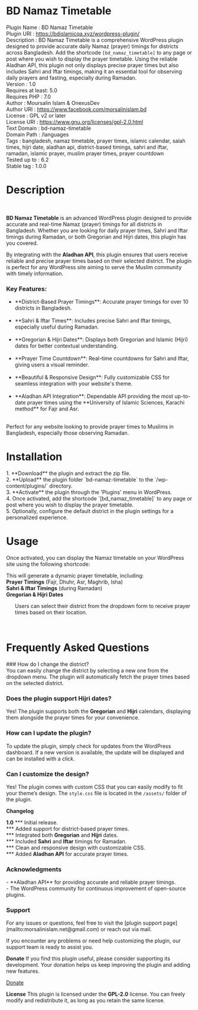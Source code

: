 <h1>BD Namaz Timetable</h1>

Plugin Name      : BD Namaz Timetable <br>
Plugin URI       : https://bdislamicqa.xyz/wordpress-plugin/<br>
Description      : BD Namaz Timetable is a comprehensive WordPress plugin designed to provide accurate daily Namaz (prayer) timings for districts across Bangladesh. Add the shortcode `[bd_namaz_timetable]` to any page or post where you wish to display the prayer timetable. Using the reliable Aladhan API, this plugin not only displays precise prayer times but also includes Sahri and Iftar timings, making it an essential tool for observing daily prayers and fasting, especially during Ramadan.<br>
Version          : 1.0<br>
Requires at least: 5.0<br>
Requires PHP     : 7.0<br>
Author           : Moursalin Islam & OnexusDev<br>
Author URI       : https://www.facebook.com/morsalinislam.bd<br>
License          : GPL v2 or later<br>
License URI      : https://www.gnu.org/licenses/gpl-2.0.html<br>
Text Domain      : bd-namaz-timetable<br>
Domain Path      : /languages<br>
Tags             : bangladesh, namaz timetable, prayer times, islamic calendar, salah times, hijri date, aladhan api, district-based timings, sahri and iftar, ramadan, islamic prayer, muslim prayer times, prayer countdown<br>
Tested up to     : 6.2<br>
Stable tag       : 1.0.0<br>


<h1>Description</h1><br>

**BD Namaz Timetable** is an advanced WordPress plugin designed to provide accurate and real-time Namaz (prayer) timings for all districts in Bangladesh. Whether you are looking for daily prayer times, Sahri and Iftar timings during Ramadan, or both Gregorian and Hijri dates, this plugin has you covered.<br>

By integrating with the **Aladhan API**, this plugin ensures that users receive reliable and precise prayer times based on their selected district. The plugin is perfect for any WordPress site aiming to serve the Muslim community with timely information.<br>

<h3>Key Features:</h3>
<ul>
<li>**District-Based Prayer Timings**: Accurate prayer timings for over 10 districts in Bangladesh.</li><br>
<li>**Sahri & Iftar Times**: Includes precise Sahri and Iftar timings, especially useful during Ramadan.</li><br>
<li>**Gregorian & Hijri Dates**: Displays both Gregorian and Islamic (Hijri) dates for better contextual understanding.</li><br>
<li>**Prayer Time Countdown**: Real-time countdowns for Sahri and Iftar, giving users a visual reminder.</li><br>
<li>**Beautiful & Responsive Design**: Fully customizable CSS for seamless integration with your website's theme.</li><br>
<li>**Aladhan API Integration**: Dependable API providing the most up-to-date prayer times using the **University of Islamic Sciences, Karachi method** for Fajr and Asr.</li><br>
</ul>
<b></b>Perfect for any website looking to provide prayer times to Muslims in Bangladesh, especially those observing Ramadan.</b><br>

<h1>Installation</h1>
1. **Download** the plugin and extract the zip file.<br>
2. **Upload** the plugin folder `bd-namaz-timetable` to the `/wp-content/plugins/` directory.<br>
3. **Activate** the plugin through the 'Plugins' menu in WordPress.<br>
4. Once activated, add the shortcode `[bd_namaz_timetable]` to any page or post where you wish to display the prayer timetable.<br>
5. Optionally, configure the default district in the plugin settings for a personalized experience.<br>

<h1>Usage</h1>
Once activated, you can display the Namaz timetable on your WordPress site using the following shortcode:<br>

This will generate a dynamic prayer timetable, including:<br>
**Prayer Timings** (Fajr, Dhuhr, Asr, Maghrib, Isha)<br>
**Sahri & Iftar Timings** (during Ramadan)<br>
**Gregorian & Hijri Dates**<br>

<ul>Users can select their district from the dropdown form to receive prayer times based on their location.</ul><br>

<h1>Frequently Asked Questions</h1>
### How do I change the district?<br>
You can easily change the district by selecting a new one from the dropdown menu. The plugin will automatically fetch the prayer times based on the selected district.

### Does the plugin support Hijri dates?<br>
Yes! The plugin supports both the **Gregorian** and **Hijri** calendars, displaying them alongside the prayer times for your convenience.

### How can I update the plugin?<br>
To update the plugin, simply check for updates from the WordPress dashboard. If a new version is available, the update will be displayed and can be installed with a click.

### Can I customize the design?<br>
Yes! The plugin comes with custom CSS that you can easily modify to fit your theme’s design. The `style.css` file is located in the `/assets/` folder of the plugin.
<br>

<strong>Changelog</strong>

<b>1.0</b>
*** Initial release.<br>
*** Added support for district-based prayer times.<br>
*** Integrated both **Gregorian** and **Hijri** dates.<br>
*** Included **Sahri** and **Iftar** timings for Ramadan.<br>
*** Clean and responsive design with customizable CSS.<br>
*** Added **Aladhan API** for accurate prayer times.<br>

<h3>Acknowledgments</h3>
- **Aladhan API** for providing accurate and reliable prayer timings.<br>
- The WordPress community for continuous improvement of open-source plugins.<br>

<h3>Support</h3>
For any issues or questions, feel free to visit the [plugin support page](mailto:morsalinislam.net@gmail.com) or reach out via mail.<br>

If you encounter any problems or need help customizing the plugin, our support team is ready to assist you.<br>

<strong>Donate</strong>
If you find this plugin useful, please consider supporting its development. Your donation helps us keep improving the plugin and adding new features.<br>

[Donate](mailto:morsalinislam.net@gmail.com)

<b>License</b>
This plugin is licensed under the **GPL-2.0** license. You can freely modify and redistribute it, as long as you retain the same license.<br>
